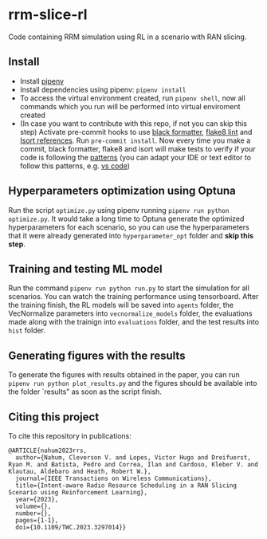 # rrm-slice-rl

Code containing RRM simulation using RL in a scenario with RAN slicing.

## Install

- Install [pipenv](https://github.com/pypa/pipenv)
- Install dependencies using pipenv: `pipenv install`
- To access the virtual environment created, run `pipenv shell`, now all commands which you run will be performed into virtual enviroment created
- (In case you want to contribute with this repo, if not you can skip this step) Activate pre-commit hooks to use [black formatter](https://github.com/psf/black), [flake8 lint](https://gitlab.com/pycqa/flake8) and [Isort references](https://github.com/timothycrosley/isort). Run `pre-commit install`. Now every time you make a commit, black formatter, flake8 and isort will make tests to verify if your code is following the [patterns](https://realpython.com/python-pep8/) (you can adapt your IDE or text editor to follow this patterns, e.g. [vs code](https://code.visualstudio.com/docs/python/python-tutorial#_next-steps))

## Hyperparameters optimization using Optuna

Run the script `optimize.py` using pipenv running `pipenv run python optimize.py`. It would take a long time to Optuna generate the optimized hyperparameters for each scenario, so you can use the hyperparameters that it were already generated into `hyperparameter_opt` folder and **skip this step**.
## Training and testing ML model 

Run the command `pipenv run python run.py` to start the simulation for all scenarios. You can watch the training performance using tensorboard. After the training finish, the RL models will be saved into `agents` folder, the VecNormalize parameters into `vecnormalize_models` folder, the evaluations made along with the trainign into `evaluations` folder, and the test results into `hist` folder.
## Generating figures with the results

To generate the figures with results obtained in the paper, you can run `pipenv run python plot_results.py` and the figures should be available into the folder `results" as soon as the script finish.

## Citing this project
To cite this repository in publications:
```
@ARTICLE{nahum2023rrs,
  author={Nahum, Cleverson V. and Lopes, Victor Hugo and Dreifuerst, Ryan M. and Batista, Pedro and Correa, Ilan and Cardoso, Kleber V. and Klautau, Aldebaro and Heath, Robert W.},
  journal={IEEE Transactions on Wireless Communications}, 
  title={Intent-aware Radio Resource Scheduling in a RAN Slicing Scenario using Reinforcement Learning}, 
  year={2023},
  volume={},
  number={},
  pages={1-1},
  doi={10.1109/TWC.2023.3297014}}
```
